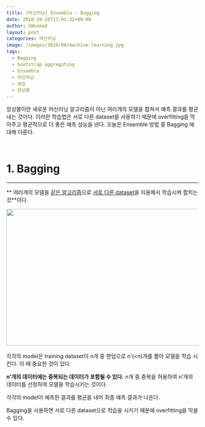 ```yaml
---
title: (머신러닝) Ensemble - Bagging
date: 2018-10-28T17:01:32+09:00
author: SWnomad
layout: post
categories: 머신러닝
image: /images/2018/08/machine-learning.jpg
tags:
  - Bagging
  - bootstrap aggregating
  - Ensemble
  - 머신러닝
  - 배깅
  - 앙상블
---
```

앙상블이란 새로운 머신러닝 알고리즘이 아닌 여러개의 모델을 합쳐서 예측 결과를 평균내는 것이다. 이러한 학습법은 서로 다른 dataset을 사용하기 때문에 overfitting을 막아주고 평균적으로 더 좋은 예측 성능을 낸다. 오늘은 Ensemble 방법 중 Bagging 에 대해 다룬다.

&nbsp;

# 1. Bagging

* * *

** 여러개의 모델을 <span style="text-decoration: underline;">같은 알고리즘</span>으로 <span style="text-decoration: underline;">서로 다른 dataset</span>을 이용해서 학습시켜 합치는 것**이다.

<img class="aligncenter wp-image-1242" src="/images/2018/10/no-name-6.jpg" alt="" width="750" height="358" srcset="/images/2018/10/no-name-6.jpg 971w, /images/2018/10/no-name-6-300x143.jpg 300w, /images/2018/10/no-name-6-768x367.jpg 768w" sizes="(max-width: 750px) 100vw, 750px" /> 

각각의 model은 training dataset이 n개 중 랜덤으로 n'(<n)개를 뽑아 모델을 학습 시킨다. 이 때 중요한 것이 있다.

**n&#8217;개의 데이터에는 중복되는 데이터가 포함될 수 있다.** n개 중 중복을 허용하여 n&#8217;개의 데이터를 선정하여 모델을 학습시키는 것이다.

각각의 model이 예측한 결과를 평균을 내어 최종 예측 결과가 나온다.

Bagging을 사용하면 서로 다른 dataset으로 학습을 시키기 때문에 overfitting을 막을 수 있다.